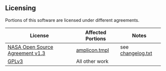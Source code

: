 ## Licensing

Portions of this software are licensed under different agreements.

| License | Affected Portions | Notes |
| --- | --- | --- |
| [NASA Open Source Agreement v1.3](License/Amplicon_NOSA_License.pdf) | [amplicon.tmpl](workflows/Nextflow/templates/amplicon.tmpl) | see [changelog.txt](License/changelog.txt) |
| [GPLv3](License/LICENSE) | All other work | |